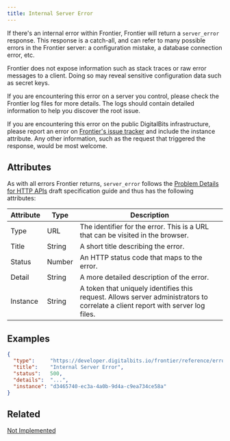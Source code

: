 ```yaml
---
title: Internal Server Error
---
```


If there's an internal error within Frontier, Frontier will return a `server_error` response.  This response is a catch-all, and can refer to many possible errors in the Frontier server: a configuration mistake, a database connection error, etc.

Frontier does not expose information such as stack traces or raw error messages to a client.  Doing so may reveal sensitive configuration data such as secret keys.

If you are encountering this error on a server you control, please check the Frontier log files for more details. The logs should contain detailed information to help you discover the root issue.

If you are encountering this error on the public DigitalBits infrastructure, please report an error on [Frontier's issue tracker](https://github.com/digitalbitsorg/go/issues) and include the instance attribute.
Any other information, such as the request that triggered the response, would be most welcome.

## Attributes

As with all errors Frontier returns, `server_error` follows the [Problem Details for HTTP APIs](https://tools.ietf.org/html/draft-ietf-appsawg-http-problem-00) draft specification guide and thus has the following attributes:

| Attribute | Type   | Description                                                                                                                     |
| --------- | ----   | ------------------------------------------------------------------------------------------------------------------------------- |
| Type      | URL    | The identifier for the error.  This is a URL that can be visited in the browser.                                                |
| Title     | String | A short title describing the error.                                                                                             |
| Status    | Number | An HTTP status code that maps to the error.                                                                                     |
| Detail    | String | A more detailed description of the error.                                                                                       |
| Instance  | String | A token that uniquely identifies this request. Allows server administrators to correlate a client report with server log files. |


## Examples
```json
{
  "type":     "https://developer.digitalbits.io/frontier/reference/errors/server-error.html",
  "title":    "Internal Server Error",
  "status":   500,
  "details":  "...",
  "instance": "d3465740-ec3a-4a0b-9d4a-c9ea734ce58a"
}
```

## Related

[Not Implemented](./not-implemented.md)
